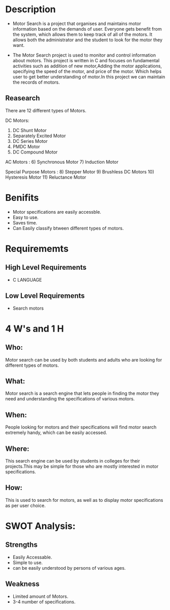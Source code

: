 # Description
* Motor Search is a project that organises and maintains motor information based on the demands of user. Everyone gets benefit from the system, which allows them to keep track of all of the motors. It allows both the administrator and the student to look for the motor they want.

* The Motor Search project is used to monitor and control information about motors. This project is written in C and focuses on fundamental activities such as addition of new motor,Adding the motor applications, specifying the speed of the motor, and price of the motor. Which helps user to get better understanding of motor.In this project we can maintain the records of motors.

## Reasearch 
There are 12 different types of Motors.

DC Motors:
1) DC Shunt Motor
2) Separately Excited Motor
3) DC Series Motor
4) PMDC Motor
5) DC Compound Motor

AC Motors :
6) Synchronous Motor
7) Induction Motor

Special Purpose Motors :
8) Stepper Motor
9) Brushless DC Motors
10) Hysteresis Motor
11) Reluctance Motor 

# Benifits
* Motor specifications are easily accessble.
* Easy to use.
* Saves time.
* Can Easily classify btween different types of motors.
# Requirememts

## High Level Requirements 
* C LANGUAGE 


## Low Level Requirements 
* Search motors 

# 4 W's and 1 H 

## Who:
Motor search can be used by both students and adults who are looking for different types of motors.
 
## What:
Motor search is a search engine that lets people in finding the motor they need and understanding the specifications of various motors.

## When:
People looking for motors and their specifications will find motor search extremely handy, which can be easily accessed.

## Where:
This search engine can be used by students in colleges for their projects.This may be simple for those who are mostly interested in motor specifications.

## How:
This is used to search for motors, as well as to display motor specifications as per user choice.

# SWOT Analysis:
## Strengths 
* Easily Accessable.
* Simple to use.
* can be easily understood by persons of various ages.

## Weakness
* Limited amount of Motors.
* 3-4 number of specifications.

